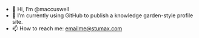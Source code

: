 - 👋 Hi, I’m @maccuswell
- 🌱 I’m currently using GitHub to publish a knowledge garden-style profile site.
- 📫 How to reach me: emailme@stumax.com

<!---
maccuswell/maccuswell is a ✨ special ✨ repository because its `README.md` (this file) appears on your GitHub profile.
You can click the Preview link to take a look at your changes.
- 💞️ I’m looking to collaborate on ...
- 👀 I’m interested in ...
--->
